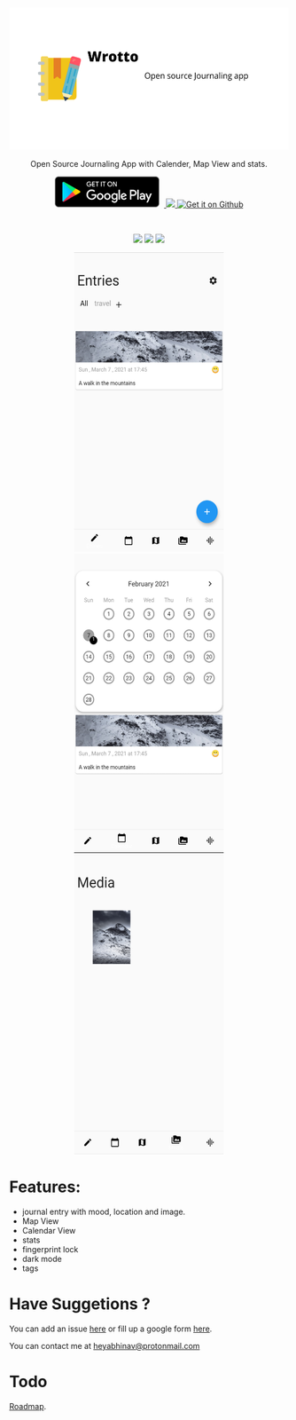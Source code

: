 <br>

<p align='center'>
<img height="256"  src="fastlane/metadata/android/en-US/images/featureGraphic.png"/>
</p>

<p align='center'>
Open Source Journaling App with Calender, Map View and stats. 
</p>

<p align='center'>
    <a href='ttps://play.google.com/store/apps/details?id=com.abhinavmarwaha.wrotto'>
        <img  height="56"  alt='Get it on Google Play' style="padding-right:8px;" src='https://raw.githubusercontent.com/abhinavmarwaha/curator/master/assets/get-it-on-play-store.png' />
    </a>
    <a href='https://f-droid.org/en/packages/com.abhinavmarwaha.wrotto/'>
        <img height="70" src="https://fdroid.gitlab.io/artwork/badge/get-it-on.png">
    </a>
    <a href='https://github.com/abhinavmarwaha/wrotto/releases/latest'>
    <img src="https://i.ibb.co/q0mdc4Z/get-it-on-github.png" alt="Get it on Github" height="70">
    </a>
</p>

<br>

<p align='center'>
    <img src="https://img.shields.io/github/license/abhinavmarwaha/wrotto?color=blue"/>
    <img src="https://img.shields.io/github/v/release/abhinavmarwaha/wrotto?include_prereleases&color=blue"/>
    <img src="https://img.shields.io/github/downloads/abhinavmarwaha/wrotto/total?color=blue"/>  
</p>

<p align='center'> 
    <img src="fastlane/metadata/android/en-US/images/phoneScreenshots/1.png" width="270" height="540"/>
    <img src="fastlane/metadata/android/en-US/images/phoneScreenshots/2.png" width="270" height="540"/>
    <img src="fastlane/metadata/android/en-US/images/phoneScreenshots/4.png" width="270" height="540"/> 
</p>


# Features:

* journal entry with mood, location and image.
* Map View
* Calendar View
* stats
* fingerprint lock
* dark mode
* tags

# Have Suggetions ?

You can add an issue [here](https://github.com/abhinavmarwaha/wrotto-app/issues) or fill up a google form [here](https://docs.google.com/forms/d/e/1FAIpQLSfiGhbdZuLbXUQznlL8Ss3AcJhX50SXsdrNIcrB7CieILm-1w/viewform?usp=sf_link).

You can contact me at heyabhinav@protonmail.com

# Todo

[Roadmap](https://github.com/abhinavmarwaha/wrotto/projects/1).